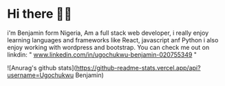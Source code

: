 # Hi there 👋👋

i'm Benjamin form Nigeria, Am a full stack web developer, i really enjoy learning languages and frameworks like React, javascript anf Python i also enjoy working with wordpress and bootstrap.  You can check me out on linkdin: " www.linkedin.com/in/ugochukwu-benjamin-020755349 "

![Anurag's github stats](https://github-readme-stats.vercel.app/api?username=Ugochukwu Benjamin)
